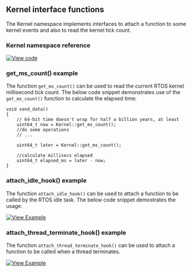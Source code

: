 ## Kernel interface functions

The Kernel namespace implements interfaces to attach a function to some kernel events and also to read the kernel tick count.

### Kernel namespace reference

[![View code](https://www.mbed.com/embed/?type=library)](https://os.mbed.com/docs/development/mbed-os-api-doxy/namespacertos_1_1_kernel.html)

### get_ms_count() example

The function `get_ms_count()` can be used to read the current RTOS kernel millisecond tick count. The below code snippet demonstrates use of the `get_ms_count()` function to calculate the elapsed time:

```
void send_data()
{
    // 64-bit time doesn't wrap for half a billion years, at least
    uint64_t now = Kernel::get_ms_count();
    //do some operations
    // ...

    uint64_t later = Kernel::get_ms_count();

    //calculate millisecs elapsed
    uint64_t elapsed_ms = later - now;
}

```

### attach_idle_hook() example

The function `attach_idle_hook()` can be used to attach a function to be called by the RTOS idle task. The below code snippet demostrates the usage.

[![View Example](https://www.mbed.com/embed/?url=https://github.com/ARMmbed/mbed-os-example-kernel-hooks)](https://github.com/ARMmbed/mbed-os-example-kernel-hooks/blob/master/main.cpp)

### attach_thread_terminate_hook() example

The function `attach_thread_terminate_hook()` can be used to attach a function to be called when a thread terminates.

[![View Example](https://www.mbed.com/embed/?url=https://github.com/ARMmbed/mbed-os-example-kernel-hooks)](https://github.com/ARMmbed/mbed-os-example-kernel-hooks/blob/master/main.cpp)
